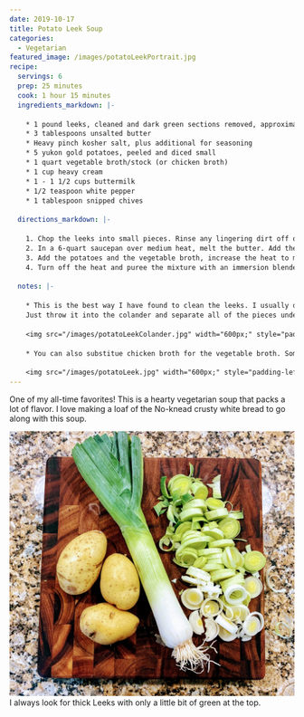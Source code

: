 ```yaml
---
date: 2019-10-17
title: Potato Leek Soup
categories:
  - Vegetarian
featured_image: /images/potatoLeekPortrait.jpg
recipe:
  servings: 6
  prep: 25 minutes
  cook: 1 hour 15 minutes
  ingredients_markdown: |-

    * 1 pound leeks, cleaned and dark green sections removed, approximately 4 to 5 medium
    * 3 tablespoons unsalted butter
    * Heavy pinch kosher salt, plus additional for seasoning
    * 5 yukon gold potatoes, peeled and diced small
    * 1 quart vegetable broth/stock (or chicken broth)
    * 1 cup heavy cream
    * 1 - 1 1/2 cups buttermilk
    * 1/2 teaspoon white pepper
    * 1 tablespoon snipped chives

  directions_markdown: |-

    1. Chop the leeks into small pieces. Rinse any lingering dirt off of the leeks that appears while chopping them; I throw them in a colander and toss them around under running water.
    2. In a 6-quart saucepan over medium heat, melt the butter. Add the leeks and a     heavy pinch of salt and sweat for 5 minutes. Decrease the heat to medium-low and cook until the leeks are tender, approximately 25 minutes, stirring occasionally.
    3. Add the potatoes and the vegetable broth, increase the heat to medium-high, and bring to a boil. Reduce the heat to low, cover, and gently simmer until the potatoes are soft, approximately 45 minutes.
    4. Turn off the heat and puree the mixture with an immersion blender until smooth. 5. Stir in the heavy cream, buttermilk, and white pepper. Taste and adjust seasoning if desired. Sprinkle with chives and serve immediately, or chill and serve cold.

  notes: |-

    * This is the best way I have found to clean the leeks. I usually do one leek at a time after I've chopped it.
    Just throw it into the colander and separate all of the pieces under running water.

    <img src="/images/potatoLeekColander.jpg" width="600px;" style="padding-left: 40px;">

    * You can also substitue chicken broth for the vegetable broth. Some vegetable broths and stocks are very dark and can give the soup a darker, browner color. I used vegetable stock in the main picture on this recipe, which gave it a browner color. I have made this using chicken stock and it does come out lighter, with more green coming through from the leeks. Below is a pic of when I made it with chicken broth:

    <img src="/images/potatoLeek.jpg" width="600px;" style="padding-left: 40px;">
---
```


One of my all-time favorites! This is a hearty vegetarian soup that packs a lot of flavor. I love making a loaf of the No-knead crusty white bread to go along with this soup.

![Chopped veggies](/images/potatoLeekVeggies.jpg)
I always look for thick Leeks with only a little bit of green at the top.
